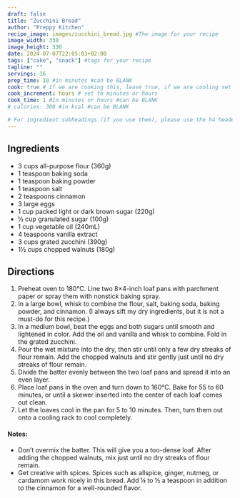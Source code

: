 ```yaml
---
draft: false
title: "Zucchini Bread"
author: "Preppy Kitchen"
recipe_image: images/zucchini_bread.jpg #The image for your recipe
image_width: 330
image_height: 330
date: 2024-07-07T22:05:03+02:00
tags: ["cake", "snack"] #tags for your recipe
tagline: ""
servings: 16
prep_time: 10 #in minutes #can be BLANK
cook: true # If we are cooking this, leave true, if we are cooling set to false
cook_increment: hours # set to minutes or hours
cook_time: 1 #in minutes or hours #can be BLANK
# calories: 300 #in kcal #can be BLANK

# For ingredient subheadings (if you use them), please use the h4 header.  For print view I have those elements targeted
---
```



## Ingredients

- 3 cups all-purpose flour (360g)
- 1 teaspoon baking soda
- 1 teaspoon baking powder
- 1 teaspoon salt
- 2 teaspoons cinnamon
- 3 large eggs
- 1 cup packed light or dark brown sugar (220g)
- ½ cup granulated sugar (100g)
- 1 cup vegetable oil (240mL)
- 4 teaspoons vanilla extract
- 3 cups grated zucchini (390g)
- 1½ cups chopped walnuts (180g)

## Directions

1. Preheat oven to 180°C. Line two 8×4-inch loaf pans with parchment paper or spray them with nonstick baking spray.
2. In a large bowl, whisk to combine the flour, salt, baking soda, baking powder, and cinnamon. (I always sift my dry ingredients, but it is not a must-do for this recipe.)
3. In a medium bowl, beat the eggs and both sugars until smooth and lightened in color. Add the oil and vanilla and whisk to combine. Fold in the grated zucchini.
4. Pour the wet mixture into the dry, then stir until only a few dry streaks of flour remain. Add the chopped walnuts and stir gently just until no dry streaks of flour remain.
5. Divide the batter evenly between the two loaf pans and spread it into an even layer.
6. Place loaf pans in the oven and turn down to 160°C.  Bake for 55 to 60 minutes, or until a skewer inserted into the center of each loaf comes out clean.
7. Let the loaves cool in the pan for 5 to 10 minutes. Then, turn them out onto a cooling rack to cool completely.

#### Notes:
- Don’t overmix the batter. This will give you a too-dense loaf. After adding the chopped walnuts, mix just until no dry streaks of flour remain.
- Get creative with spices. Spices such as allspice, ginger, nutmeg, or cardamom work nicely in this bread. Add ¼ to ½ a teaspoon in addition to the cinnamon for a well-rounded flavor.
